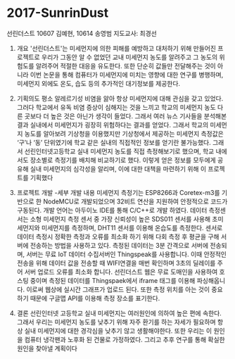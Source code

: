 # 2017-SunrinDust

선린더스트
10607 김예현, 10614 송영범
지도교사: 최경선
1. 개요
'선린더스트'는 미세먼지에 의한 피해를 예방하고 대처하기 위해 만들어진 프로젝트로 우리가 그동안 알 수 없었던 교내 미세먼지 농도를 알려주고 그 농도의 위험도를 알려주어 적절한 대응을 유도한다. 또한 단순히 값들만 전달해주는 것이 아니라 이번 논문을 통해 컴퓨터가 미세먼지에 미치는 영향에 대한 연구를 병행하며, 미세먼지 외에도 온도, 습도 등의 추가적인 대기정보를 제공한다.
 
2. 기획의도
평소 알레르기성 비염을 앓아 항상 미세먼지에 대해 관심을 갖고 있었다. 그러다 학교에서 유독 비염 증상이 심해지는 것을 느끼고 학교의 미세먼지 농도 다른 곳보다 더 높은 것은 아닌가 생각이 들었다. 그래서 여러 뉴스 기사들을 분석해본 결과 실내에서 미세먼지가 굉장히 위험하다는 결과를 얻었다. 그래서 학교의 미세먼지 농도를 알아보려 기상청을 이용했지만 기상청에서 제공하는 미세먼지 측정값은 ‘구’나 ‘동’ 단위였기에 학교 같은 실내의 직접적인 정보를 얻기란 불가능했다. 그래서 선린인터넷고등학교 실내 미세먼지 농도를 직접 측정해보기로 했으며, 학교 내에서도 장소별로 측정기를 배치해 비교하기로 했다. 이렇게 얻은 정보를 모두에게 공유해 실내 미세먼지의 심각성을 알리며, 이에 대한 대책을 마련하기 위해 이 프로젝트를 기획했다
 
3. 프로젝트 개발
-세부 개발 내용
미세먼지 측정기는 ESP8266과 Coretex-m3를 기반으로 한 NodeMCU로 개발되었으며 32비트 연산을 지원하여 안정적으로 코드가 구동된다. 개발 언어는 아두이노 IDE를 통해 C/C++로 개발 하였다. 데이터 측정센서는 소형 미세먼지 측정 센서 중 가장 신뢰성이 높은 SDS011 센서를 사용해 초미세먼지와 미세먼지를 측정하며, DHT11 센서를 이용해 온습도를 측정한다. 
센서로 데이터 측정시 정확한 측정과 오류를 최소화 하기 위해 다회 측정 후 평균을 구해 서버에 전송하는 방법을 사용하고 있다. 측정된 데이터는 3분 간격으로 서버에 전송되며, 서버는 무료 IoT 데이터 수집서버인 Thingspeak를 사용합니다. 이때 안정적인 전송을 위해 데이터 값을 전송할 때 WIFI연결을 매번 확인하며 3초의 딜레이를 주어 서버 업로드 오류를 최소화 합니다. 선린더스트 웹은 무료 도매인을 사용하여 호스팅 중이며 측정된 데이터를 Thingspaek에서 iframe 태그를 이용해 파싱해옵니다. 이로써 웹상에 실시간 그래프가 업로드 된다. 또한 측정 위치를 아는 것이 중요하기 때문에 구글맵 API를 이용해 측정 장소를 표기한다.
 
4. 결론
선린인터넷 고등학교 실내 미세먼지는 여러원인에 의하여 높은 편에 속한다. 그래서 우리는 미세먼지 농도를 낮추기 위해 자주 환기를 하는 자세가 필요하며 항상 실내 미세먼지에 대한 경각심을 낮추기 않고 생활해야한다. 또한 우리는 이 원인을 컴퓨터 냉각팬과 노후화 된 건물로 가정하였다. 그리고 추후 연구를 통해 확실한 원인을 찾아낼 계획이다


